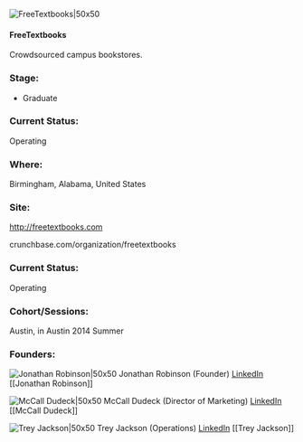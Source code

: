 

![FreeTextbooks|50x50](https://apimg.techstars.com/connect/images/image_files/5395/37df/9a9f/812f/af00/0003/original/Book_Logo_White-01-01.jpg)

#### FreeTextbooks
Crowdsourced campus bookstores.

### Stage: 
 - Graduate 

### Current Status: 
Operating

### Where:
Birmingham, Alabama, United States

### Site:
http://freetextbooks.com



crunchbase.com/organization/freetextbooks

### Current Status: 
Operating

### Cohort/Sessions: 
Austin, in Austin 2014 Summer

### Founders: 

![Jonathan Robinson|50x50](https://apimg.techstars.com/connect/images/image_files/5f50fa0334a60d0c990000b4/original/Jonathan_Robinson.png) Jonathan Robinson (Founder) [LinkedIn](https://linkedin.com/in/jdrobin1) [[Jonathan Robinson]]

![McCall Dudeck|50x50](https://apimg.techstars.com/connect/images/image_files/53fba2003196f7d0dc000003/original/Screen_Shot_2014-08-25_at_3.51.50_PM.png) McCall Dudeck (Director of Marketing) [LinkedIn](https://linkedin.com/in/mccalldudeck) [[McCall Dudeck]]

![Trey Jackson|50x50](https://apimg.techstars.com/connect/images/image_files/54072dde0131a518e4000001/original/1c52afc.jpg) Trey Jackson (Operations) [LinkedIn](https://linkedin.com/in/jacksontrey) [[Trey Jackson]]


